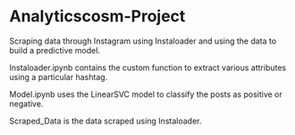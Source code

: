 # Analyticscosm-Project
Scraping data through Instagram using Instaloader and using the data to build a predictive model.

Instaloader.ipynb contains the custom function to extract various attributes using a particular hashtag.

Model.ipynb uses the LinearSVC model to classify the posts as positive or negative.

Scraped_Data is the data scraped using Instaloader.
